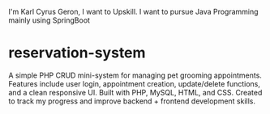 I'm Karl Cyrus Geron, I want to Upskill. I want to pursue Java Programming mainly using SpringBoot

# reservation-system
A simple PHP CRUD mini-system for managing pet grooming appointments. Features include user login, appointment creation, update/delete functions, and a clean responsive UI. Built with PHP, MySQL, HTML, and CSS. Created to track my progress and improve backend + frontend development skills.
